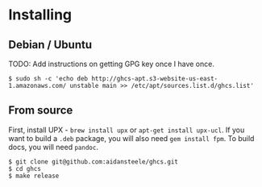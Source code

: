 # Installing

## Debian / Ubuntu

TODO: Add instructions on getting GPG key once I have once.

    $ sudo sh -c 'echo deb http://ghcs-apt.s3-website-us-east-1.amazonaws.com/ unstable main >> /etc/apt/sources.list.d/ghcs.list'
    
## From source

First, install UPX - `brew install upx` or `apt-get install upx-ucl`. If 
you want to build a `.deb` package, you will also need `gem install fpm`.
To build docs, you will need `pandoc`.

    $ git clone git@github.com:aidansteele/ghcs.git
    $ cd ghcs
    $ make release    
